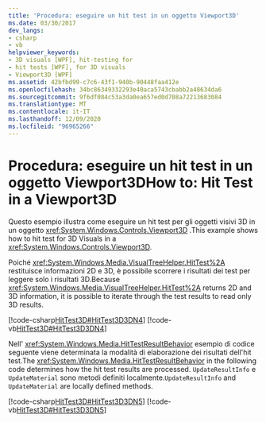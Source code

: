 ```yaml
---
title: 'Procedura: eseguire un hit test in un oggetto Viewport3D'
ms.date: 03/30/2017
dev_langs:
- csharp
- vb
helpviewer_keywords:
- 3D visuals [WPF], hit-testing for
- hit tests [WPF], for 3D visuals
- Viewport3D [WPF]
ms.assetid: 42bfbd99-c7c6-43f1-940b-90448faa412e
ms.openlocfilehash: 34bc86349332293e40aca5743cbabb2a48634da6
ms.sourcegitcommit: 9f6df084c53a3da0ea657ed0d708a72213683084
ms.translationtype: MT
ms.contentlocale: it-IT
ms.lasthandoff: 12/09/2020
ms.locfileid: "96965266"
---
```

# <a name="how-to-hit-test-in-a-viewport3d"></a><span data-ttu-id="6d2f6-102">Procedura: eseguire un hit test in un oggetto Viewport3D</span><span class="sxs-lookup"><span data-stu-id="6d2f6-102">How to: Hit Test in a Viewport3D</span></span>

<span data-ttu-id="6d2f6-103">Questo esempio illustra come eseguire un hit test per gli oggetti visivi 3D in un oggetto <xref:System.Windows.Controls.Viewport3D> .</span><span class="sxs-lookup"><span data-stu-id="6d2f6-103">This example shows how to hit test for 3D Visuals in a <xref:System.Windows.Controls.Viewport3D>.</span></span>

<span data-ttu-id="6d2f6-104">Poiché <xref:System.Windows.Media.VisualTreeHelper.HitTest%2A> restituisce informazioni 2D e 3D, è possibile scorrere i risultati dei test per leggere solo i risultati 3D.</span><span class="sxs-lookup"><span data-stu-id="6d2f6-104">Because <xref:System.Windows.Media.VisualTreeHelper.HitTest%2A> returns 2D and 3D information, it is possible to iterate through the test results to read only 3D results.</span></span>

[!code-csharp[HitTest3D#HitTest3D3DN4](~/samples/snippets/csharp/VS_Snippets_Wpf/HitTest3D/CSharp/Window1.xaml.cs#hittest3d3dn4)]
[!code-vb[HitTest3D#HitTest3D3DN4](~/samples/snippets/visualbasic/VS_Snippets_Wpf/HitTest3D/visualbasic/window1.xaml.vb#hittest3d3dn4)]

<span data-ttu-id="6d2f6-105">Nell' <xref:System.Windows.Media.HitTestResultBehavior> esempio di codice seguente viene determinata la modalità di elaborazione dei risultati dell'hit test.</span><span class="sxs-lookup"><span data-stu-id="6d2f6-105">The <xref:System.Windows.Media.HitTestResultBehavior> in the following code determines how the hit test results are processed.</span></span> <span data-ttu-id="6d2f6-106">`UpdateResultInfo` e `UpdateMaterial` sono metodi definiti localmente.</span><span class="sxs-lookup"><span data-stu-id="6d2f6-106">`UpdateResultInfo` and `UpdateMaterial` are locally defined methods.</span></span>

[!code-csharp[HitTest3D#HitTest3D3DN5](~/samples/snippets/csharp/VS_Snippets_Wpf/HitTest3D/CSharp/Window1.xaml.cs#hittest3d3dn5)]
[!code-vb[HitTest3D#HitTest3D3DN5](~/samples/snippets/visualbasic/VS_Snippets_Wpf/HitTest3D/visualbasic/window1.xaml.vb#hittest3d3dn5)]
